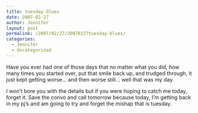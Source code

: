 ```yaml
---
title: tuesday blues
date: 2007-02-27
author: Jennifer
layout: post
permalink: /2007/02/27/20070227tuesday-blues/
categories:
  - Jennifer
  - Uncategorized
---
```

Have you ever had one of those days that no matter what you did, how many times you started over, put that smile back up, and trudged through, it just kept getting worse&#8230; and then worse still&#8230; well that was my day.

I won&#8217;t bore you with the details but if you were hoping to catch me today, forget it. Save the convo and call tomorrow because today, I&#8217;m getting back in my pj&#8217;s and am going to try and forget the mishap that is tuesday.
